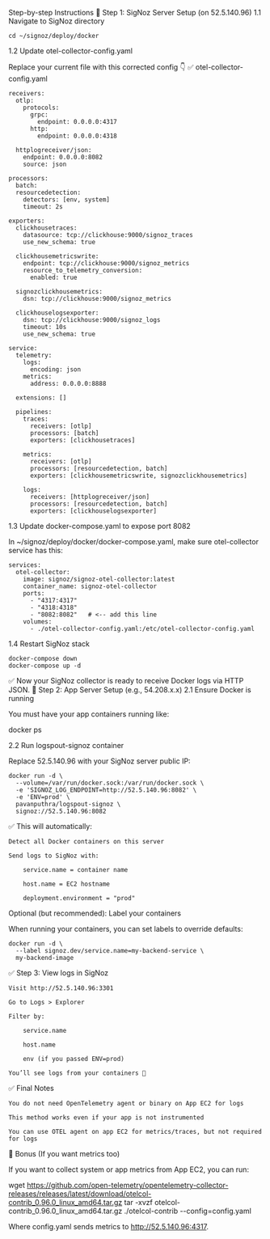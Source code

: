 Step-by-step Instructions
🔹 Step 1: SigNoz Server Setup (on 52.5.140.96)
1.1 Navigate to SigNoz directory
```
cd ~/signoz/deploy/docker
```
1.2 Update otel-collector-config.yaml

Replace your current file with this corrected config 👇
✅ otel-collector-config.yaml
```
receivers:
  otlp:
    protocols:
      grpc:
        endpoint: 0.0.0.0:4317
      http:
        endpoint: 0.0.0.0:4318

  httplogreceiver/json:
    endpoint: 0.0.0.0:8082
    source: json

processors:
  batch:
  resourcedetection:
    detectors: [env, system]
    timeout: 2s

exporters:
  clickhousetraces:
    datasource: tcp://clickhouse:9000/signoz_traces
    use_new_schema: true

  clickhousemetricswrite:
    endpoint: tcp://clickhouse:9000/signoz_metrics
    resource_to_telemetry_conversion:
      enabled: true

  signozclickhousemetrics:
    dsn: tcp://clickhouse:9000/signoz_metrics

  clickhouselogsexporter:
    dsn: tcp://clickhouse:9000/signoz_logs
    timeout: 10s
    use_new_schema: true

service:
  telemetry:
    logs:
      encoding: json
    metrics:
      address: 0.0.0.0:8888

  extensions: []

  pipelines:
    traces:
      receivers: [otlp]
      processors: [batch]
      exporters: [clickhousetraces]

    metrics:
      receivers: [otlp]
      processors: [resourcedetection, batch]
      exporters: [clickhousemetricswrite, signozclickhousemetrics]

    logs:
      receivers: [httplogreceiver/json]
      processors: [resourcedetection, batch]
      exporters: [clickhouselogsexporter]
```
1.3 Update docker-compose.yaml to expose port 8082

In ~/signoz/deploy/docker/docker-compose.yaml, make sure otel-collector service has this:
```
services:
  otel-collector:
    image: signoz/signoz-otel-collector:latest
    container_name: signoz-otel-collector
    ports:
      - "4317:4317"
      - "4318:4318"
      - "8082:8082"   # <-- add this line
    volumes:
      - ./otel-collector-config.yaml:/etc/otel-collector-config.yaml
```
1.4 Restart SigNoz stack
```
docker-compose down
docker-compose up -d
```
✅ Now your SigNoz collector is ready to receive Docker logs via HTTP JSON.
🔹 Step 2: App Server Setup (e.g., 54.208.x.x)
2.1 Ensure Docker is running

You must have your app containers running like:

docker ps

2.2 Run logspout-signoz container

Replace 52.5.140.96 with your SigNoz server public IP:
```
docker run -d \
  --volume=/var/run/docker.sock:/var/run/docker.sock \
  -e 'SIGNOZ_LOG_ENDPOINT=http://52.5.140.96:8082' \
  -e 'ENV=prod' \
  pavanputhra/logspout-signoz \
  signoz://52.5.140.96:8082
```
✅ This will automatically:

    Detect all Docker containers on this server

    Send logs to SigNoz with:

        service.name = container name

        host.name = EC2 hostname

        deployment.environment = "prod"

Optional (but recommended): Label your containers

When running your containers, you can set labels to override defaults:
```
docker run -d \
  --label signoz.dev/service.name=my-backend-service \
  my-backend-image
```
✅ Step 3: View logs in SigNoz

    Visit http://52.5.140.96:3301

    Go to Logs > Explorer

    Filter by:

        service.name

        host.name

        env (if you passed ENV=prod)

    You’ll see logs from your containers 🎉

✅ Final Notes

    You do not need OpenTelemetry agent or binary on App EC2 for logs

    This method works even if your app is not instrumented

    You can use OTEL agent on app EC2 for metrics/traces, but not required for logs

🚀 Bonus (If you want metrics too)

If you want to collect system or app metrics from App EC2, you can run:

wget https://github.com/open-telemetry/opentelemetry-collector-releases/releases/latest/download/otelcol-contrib_0.96.0_linux_amd64.tar.gz
tar -xvzf otelcol-contrib_0.96.0_linux_amd64.tar.gz
./otelcol-contrib --config=config.yaml

Where config.yaml sends metrics to http://52.5.140.96:4317.
